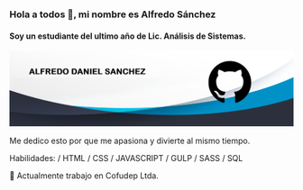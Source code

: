

<!--
**Alfredo-Sanchez/Alfredo-Sanchez** is a ✨ _special_ ✨ repository because its `README.md` (this file) appears on your GitHub profile.

Here are some ideas to get you started:

- 🔭 I’m currently working on ...
- 🌱 I’m currently learning ...
- 👯 I’m looking to collaborate on ...
- 🤔 I’m looking for help with ...
- 💬 Ask me about ...
- 📫 How to reach me: ...
- 😄 Pronouns: ...
- ⚡ Fun fact: ...
-->
### Hola a todos 👋, mi nombre es Alfredo Sánchez
#### Soy un estudiante del ultimo año de Lic. Análisis de Sistemas.
<!--![Soy un estudiante del ultimo año de Lic. Análisis de Sistemas.](img/git.png)-->
![image](https://github.com/Alfredo-Sanchez/Alfredo-Sanchez/blob/master/img/git.png)

Me dedico esto por que me apasiona y divierte al mismo tiempo.

Habilidades:  / HTML / CSS / JAVASCRIPT / GULP / SASS / SQL

🔭 Actualmente trabajo en Cofudep Ltda. 
